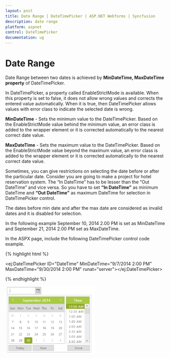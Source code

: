 ```yaml
---
layout: post
title: Date Range | DateTimePicker | ASP.NET Webforms | Syncfusion
description: date range
platform: aspnet
control: DateTimePicker
documentation: ug
---
```


# Date Range

Date Range between two dates is achieved by **MinDateTime, MaxDateTime property** of DateTimePicker.

In DateTimePicker, a property called EnableStrictMode is available. When this property is set to false, it does not allow wrong values and corrects the entered value automatically. When it is true, then DateTimePicker allows values with error class to indicate the selected date is wrong.

**MinDateTime** - Sets the minimum value to the DateTimePicker. Based on the EnableStrictMode value behind the minimum value, an error class is added to the wrapper element or it is corrected automatically to the nearest correct date value.

**MaxDateTime** - Sets the maximum value to the DateTimePicker. Based on the EnableStrictMode value beyond the maximum value, an error class is added to the wrapper element or it is corrected automatically to the nearest correct date value.

Sometimes, you can give restrictions on selecting the date before or after the particular date. Consider you are going to make a project for hotel reservation system. The “In DateTime” has to be lesser than the “Out DateTime” and vice versa. So you have to set **“In DateTime”** as minimum DateTime and **“Out DateTime”** as maximum DateTime for selection in DateTimePicker control. 

The dates before min date and after the max date are considered as invalid dates and it is disabled for selection. 

In the following example September 10, 2014 2.00 PM is set as MinDateTime and September 21, 2014 2.00 PM set as MaxDateTime. 

In the ASPX page, include the following DateTimePicker control code example.

{% highlight html %}



<ej:DateTimePicker ID="DateTime" MinDateTime="9/7/2014 2:00 PM" MaxDateTime="9/30/2014 2:00 PM" runat="server"></ej:DateTimePicker>





{% endhighlight %}



![](Date-Range_images/Date-Range_img1.png) 




